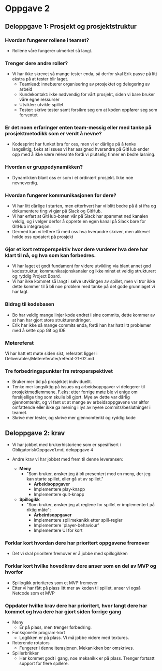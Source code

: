 # Oppgave 2

## Deloppgave 1: Prosjekt og prosjektstruktur

### Hvordan fungerer rollene i teamet?
-   Rollene våre fungerer utmerket så langt. 

### Trenger dere andre roller?
-   Vi har ikke skrevet så mange tester enda, så derfor skal Erik passe på litt ekstra på at tester blir laget.
    -   Teamlead: innebærer organisering av prosjektet og delegering av arbeid
    -   Kundekontakt: ikke nødvendig for vårt prosjekt, siden vi bare bruker våre egne ressurser
    -   Utvikler: utvikle spillet
    -   Tester: skrive tester samt forsikre seg om at koden oppfører seg som forventet

### Er det noen erfaringer enten team-messig eller med tanke på prosjektmetodikk som er verdt å nevne? 
-   Kodesprint har funket bra for oss, men vi er dårlige på å tenke langsiktig, f.eks at issues vi har assigned hverandre på GitHub ender opp med å ikke være relevante fordi vi plutselig finner en bedre løsning.

### Hvordan er gruppedynamikken?
-   Dynamikken blant oss er som i et ordinært prosjekt. Ikke noe nevneverdig.

### Hvordan fungerer kommunikasjonen for dere?
-   Vi har litt dårlige i starten, men etterhvert har vi blitt bedre på å si ifra og dokumentere ting vi gjør på Slack og GitHub.
-   Vi har erfart at GitHub-boten vår på Slack har spammet ned kanalen veldig, og i velger derfor å opprete en egen kanal på Slack bare for GitHub integrasjon.
-   Dermed kan vi lettere få med oss hva hverandre skriver, men alikevel holde oss opdatert på prosjekt

### Gjør et kort retroperspektiv hvor dere vurderer hva dere har klart til nå, og hva som kan forbedres.
-   Vi har laget et godt fundament for videre utvikling via blant annet god kodestruktur, kommunikasjonskanaler og ikke minst et veldig strukturert og ryddig Project Board.
-   Vi har ikke kommet så langt i selve utvklingen av spillet, men vi tror ikke dette kommer til å bli noe problem med tanke på det gode grunnlaget vi har lagt.

### Bidrag til kodebasen
-   Bo har veldig mange linjer kode endret i sine commits, dette kommer av at han har gjort store strukturendringer.
-   Erik har ikke så mange commits enda, fordi han har hatt litt problemer med å sette opp Git og IDE


### Møtereferat
Vi har hatt ett møte siden sist, referatet ligger i Deliverables/Møtereferater/referat-21-02.md

### Tre forbedringspunkter fra retroperspektivet
-   Bruker mer tid på prosjektet individuellt.
-   Tenke mer langsiktig på issues og arbeidsoppgaver vi delegerer til prosjektmedlemmene.
  F.eks: etter forrige møte ble vi enige om forskjellige ting som skulle bli gjort.
  Mye av dette var dårlig gjennomtenkt, og vi fant ut at mange av arbeidsoppgavene var altfor omfattende eller ikke
  ga mening i lys av nyere commits/beslutninger i teamet.
-   Skrive mer tester, og skrive mer gjennomtenkt og ryddig kode 

## Deloppgave 2: krav

-   Vi har jobbet med brukerhistoriene som er spesifisert i ObligatoriskOppgave1.md, deloppgave 4

-   Andre krav vi har jobbet med frem til denne leveransen:
    -   **Meny**
        -   "Som bruker, ønsker jeg å bli presentert med en meny, der jeg kan starte spillet, eller gå ut av spillet."
            -   **Arbeidsoppgaver**
            -   Implementere play-knapp
            -   Implementere quit-knapp
    - **Spillogikk**
        -   "Som bruker, ønsker jeg at reglene for spillet er implementert på riktig måte":
            -   **Arbeirdsoppgaver**
            -   Implementere spillmekanikk etter spill-regler
            -   Implementere 'player-behaviour'
            -   Implementere UI for kort

### Forklar kort hvordan dere har prioritert oppgavene fremover
-   Det vi skal prioritere fremover er å jobbe med spillogikken

### Forklar kort hvilke hovedkrav dere anser som en del av MVP og hvorfor
-   Spillogikk prioriteres som et MVP fremover
-   Etter vi har fått på plass litt mer av koden til spillet, anser vi også Netcode som et MVP

### Oppdater hvilke krav dere har prioritert, hvor langt dere har kommet og hva dere har gjort siden forrige gang
-   Meny
    -   Er på plass, men trenger forbedring.
-   Funksjonelle program-kort
    -   Logikken er på plass. Vi må jobbe videre med textures.
-   Roterende rotators
    -   Fungerer i denne iterasjonen. Mekanikken bør omskrives.
-   Spillerbrikker
    -   Har kommet godt i gang, noe mekanikk er på plass. Trenger fortsatt support for flere spillere.
